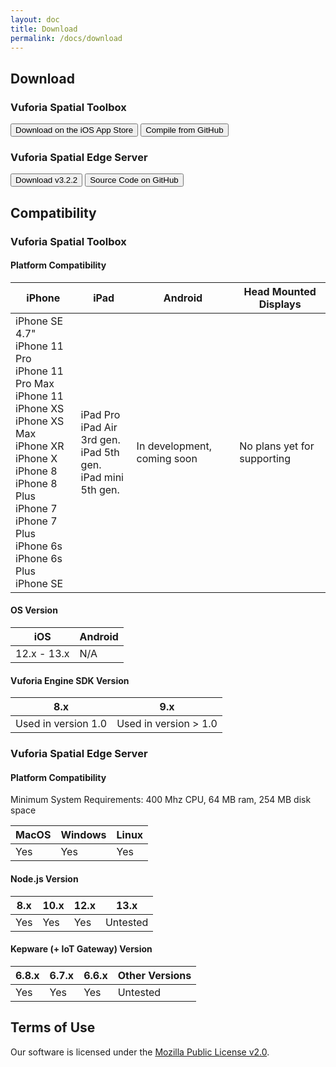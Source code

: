 ```yaml
---
layout: doc
title: Download
permalink: /docs/download
---
```


## Download

### Vuforia Spatial Toolbox
<div class="buttons">
    <button class="button is-outlined  is-medium is-dark"
            onclick="location.href='https://apps.apple.com/us/app/vuforia-spatial-toolbox/id1506071001';">
    <span class="icon is-medium">
      <i class="fab fa-app-store-ios"></i>
    </span>
        <span>Download on the iOS App Store</span>
    </button>
    <button class="button  is-outlined  is-medium is-dark"
            onclick="location.href='https://github.com/ptcrealitylab/vuforia-spatial-toolbox-ios';">
    <span class="icon is-medium">
        <i class="fab fa-github"></i>
            </span>
        <span>Compile from GitHub</span>
    </button>
</div>

### Vuforia Spatial Edge Server

<div class="buttons">
    <button class="button is-outlined  is-medium is-dark"
            onclick="location.href='https://github.com/ptcrealitylab/vuforia-spatial-edge-server/releases/tag/v3.2.2';">
    <span class="icon is-medium">
      <i class="fab fa-github"></i>
    </span>
        <span>Download v3.2.2</span>
    </button>
    <button class="button  is-outlined  is-medium is-dark"
            onclick="location.href='https://github.com/ptcrealitylab/vuforia-spatial-edge-server';">
    <span class="icon is-medium">
        <i class="fab fa-github"></i>
            </span>
        <span>Source Code on GitHub</span>
    </button>
</div>
  
## Compatibility

### Vuforia Spatial Toolbox

#### Platform Compatibility

|iPhone|iPad|Android|Head Mounted Displays|
|---|---|---|---|
|iPhone SE 4.7"<br>iPhone 11 Pro<br>iPhone 11 Pro Max<br>iPhone 11<br>iPhone XS<br>iPhone XS Max<br>iPhone XR<br>iPhone X<br>iPhone 8<br>iPhone 8 Plus<br>iPhone 7<br>iPhone 7 Plus<br>iPhone 6s<br> iPhone 6s Plus<br>iPhone SE<br>| iPad Pro<br>iPad Air 3rd gen.<br>iPad 5th gen.<br>iPad mini 5th gen.<br>|In development, coming soon|No plans yet for supporting|

#### OS Version

|iOS|Android|
|---|---|
|12.x - 13.x| N/A|

#### Vuforia Engine SDK Version

|8.x|9.x|
|---|---|
|Used in version 1.0|Used in version > 1.0|

### Vuforia Spatial Edge Server

#### Platform Compatibility

Minimum System Requirements: 400 Mhz CPU, 64 MB ram, 254 MB disk space

|MacOS|Windows|Linux|
|---|---|---|
|Yes|Yes|Yes|

#### Node.js Version

|8.x|10.x|12.x|13.x|
|---|---|---|---|
|Yes|Yes|Yes|Untested|

#### Kepware (+ IoT Gateway) Version

|6.8.x|6.7.x|6.6.x|Other Versions|
|---|---|---|---|
|Yes|Yes|Yes|Untested|


## Terms of Use

Our software is licensed under the
[Mozilla Public License v2.0](https://www.mozilla.org/en-US/MPL/2.0/).
